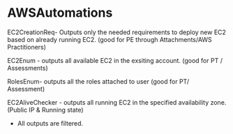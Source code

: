 # AWSAutomations
EC2CreationReq- Outputs only the needed requirements to deploy new EC2 based on already running EC2. (good for PE through Attachments/AWS Practitioners)

EC2Enum - outputs all available EC2 in the exsiting account. (good for PT / Assessments)

RolesEnum- outputs all the roles attached to user (good for PT/ Assessment)

EC2AliveChecker - outputs all running EC2 in the specified availability zone. (Public IP & Running state)

* All outputs are filtered. 
